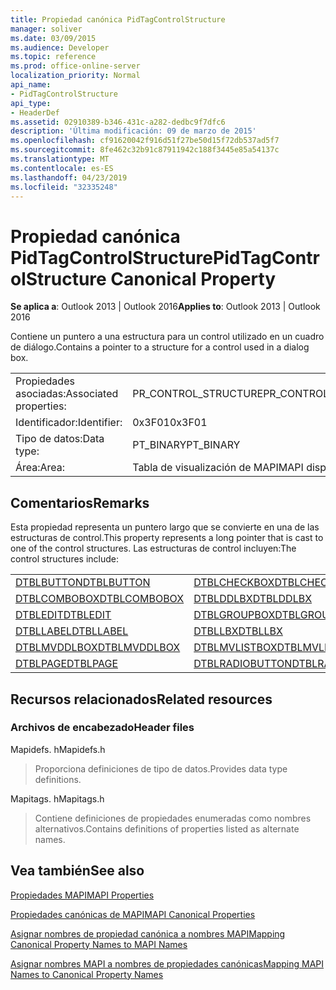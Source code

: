 ```yaml
---
title: Propiedad canónica PidTagControlStructure
manager: soliver
ms.date: 03/09/2015
ms.audience: Developer
ms.topic: reference
ms.prod: office-online-server
localization_priority: Normal
api_name:
- PidTagControlStructure
api_type:
- HeaderDef
ms.assetid: 02910389-b346-431c-a282-dedbc9f7dfc6
description: 'Última modificación: 09 de marzo de 2015'
ms.openlocfilehash: cf91620042f916d51f27be50d15f72db537ad5f7
ms.sourcegitcommit: 8fe462c32b91c87911942c188f3445e85a54137c
ms.translationtype: MT
ms.contentlocale: es-ES
ms.lasthandoff: 04/23/2019
ms.locfileid: "32335248"
---
```

# <a name="pidtagcontrolstructure-canonical-property"></a><span data-ttu-id="92840-103">Propiedad canónica PidTagControlStructure</span><span class="sxs-lookup"><span data-stu-id="92840-103">PidTagControlStructure Canonical Property</span></span>

  
  
<span data-ttu-id="92840-104">**Se aplica a**: Outlook 2013 | Outlook 2016</span><span class="sxs-lookup"><span data-stu-id="92840-104">**Applies to**: Outlook 2013 | Outlook 2016</span></span> 
  
<span data-ttu-id="92840-105">Contiene un puntero a una estructura para un control utilizado en un cuadro de diálogo.</span><span class="sxs-lookup"><span data-stu-id="92840-105">Contains a pointer to a structure for a control used in a dialog box.</span></span> 
  
|||
|:-----|:-----|
|<span data-ttu-id="92840-106">Propiedades asociadas:</span><span class="sxs-lookup"><span data-stu-id="92840-106">Associated properties:</span></span>  <br/> |<span data-ttu-id="92840-107">PR_CONTROL_STRUCTURE</span><span class="sxs-lookup"><span data-stu-id="92840-107">PR_CONTROL_STRUCTURE</span></span>  <br/> |
|<span data-ttu-id="92840-108">Identificador:</span><span class="sxs-lookup"><span data-stu-id="92840-108">Identifier:</span></span>  <br/> |<span data-ttu-id="92840-109">0x3F01</span><span class="sxs-lookup"><span data-stu-id="92840-109">0x3F01</span></span>  <br/> |
|<span data-ttu-id="92840-110">Tipo de datos:</span><span class="sxs-lookup"><span data-stu-id="92840-110">Data type:</span></span>  <br/> |<span data-ttu-id="92840-111">PT_BINARY</span><span class="sxs-lookup"><span data-stu-id="92840-111">PT_BINARY</span></span>  <br/> |
|<span data-ttu-id="92840-112">Área:</span><span class="sxs-lookup"><span data-stu-id="92840-112">Area:</span></span>  <br/> |<span data-ttu-id="92840-113">Tabla de visualización de MAPI</span><span class="sxs-lookup"><span data-stu-id="92840-113">MAPI display table</span></span>  <br/> |
   
## <a name="remarks"></a><span data-ttu-id="92840-114">Comentarios</span><span class="sxs-lookup"><span data-stu-id="92840-114">Remarks</span></span>

<span data-ttu-id="92840-115">Esta propiedad representa un puntero largo que se convierte en una de las estructuras de control.</span><span class="sxs-lookup"><span data-stu-id="92840-115">This property represents a long pointer that is cast to one of the control structures.</span></span> <span data-ttu-id="92840-116">Las estructuras de control incluyen:</span><span class="sxs-lookup"><span data-stu-id="92840-116">The control structures include:</span></span>
  
|||
|:-----|:-----|
|[<span data-ttu-id="92840-117">DTBLBUTTON</span><span class="sxs-lookup"><span data-stu-id="92840-117">DTBLBUTTON</span></span>](dtblbutton.md) <br/> |[<span data-ttu-id="92840-118">DTBLCHECKBOX</span><span class="sxs-lookup"><span data-stu-id="92840-118">DTBLCHECKBOX</span></span>](dtblcheckbox.md) <br/> |
|[<span data-ttu-id="92840-119">DTBLCOMBOBOX</span><span class="sxs-lookup"><span data-stu-id="92840-119">DTBLCOMBOBOX</span></span>](dtblcombobox.md) <br/> |[<span data-ttu-id="92840-120">DTBLDDLBX</span><span class="sxs-lookup"><span data-stu-id="92840-120">DTBLDDLBX</span></span>](dtblddlbx.md) <br/> |
|[<span data-ttu-id="92840-121">DTBLEDIT</span><span class="sxs-lookup"><span data-stu-id="92840-121">DTBLEDIT</span></span>](dtbledit.md) <br/> |[<span data-ttu-id="92840-122">DTBLGROUPBOX</span><span class="sxs-lookup"><span data-stu-id="92840-122">DTBLGROUPBOX</span></span>](dtblgroupbox.md) <br/> |
|[<span data-ttu-id="92840-123">DTBLLABEL</span><span class="sxs-lookup"><span data-stu-id="92840-123">DTBLLABEL</span></span>](dtbllabel.md) <br/> |[<span data-ttu-id="92840-124">DTBLLBX</span><span class="sxs-lookup"><span data-stu-id="92840-124">DTBLLBX</span></span>](dtbllbx.md) <br/> |
|[<span data-ttu-id="92840-125">DTBLMVDDLBOX</span><span class="sxs-lookup"><span data-stu-id="92840-125">DTBLMVDDLBOX</span></span>](dtblmvddlbox.md) <br/> |[<span data-ttu-id="92840-126">DTBLMVLISTBOX</span><span class="sxs-lookup"><span data-stu-id="92840-126">DTBLMVLISTBOX</span></span>](dtblmvlistbox.md) <br/> |
|[<span data-ttu-id="92840-127">DTBLPAGE</span><span class="sxs-lookup"><span data-stu-id="92840-127">DTBLPAGE</span></span>](dtblpage.md) <br/> |[<span data-ttu-id="92840-128">DTBLRADIOBUTTON</span><span class="sxs-lookup"><span data-stu-id="92840-128">DTBLRADIOBUTTON</span></span>](dtblradiobutton.md) <br/> |
   
## <a name="related-resources"></a><span data-ttu-id="92840-129">Recursos relacionados</span><span class="sxs-lookup"><span data-stu-id="92840-129">Related resources</span></span>

### <a name="header-files"></a><span data-ttu-id="92840-130">Archivos de encabezado</span><span class="sxs-lookup"><span data-stu-id="92840-130">Header files</span></span>

<span data-ttu-id="92840-131">Mapidefs. h</span><span class="sxs-lookup"><span data-stu-id="92840-131">Mapidefs.h</span></span>
  
> <span data-ttu-id="92840-132">Proporciona definiciones de tipo de datos.</span><span class="sxs-lookup"><span data-stu-id="92840-132">Provides data type definitions.</span></span>
    
<span data-ttu-id="92840-133">Mapitags. h</span><span class="sxs-lookup"><span data-stu-id="92840-133">Mapitags.h</span></span>
  
> <span data-ttu-id="92840-134">Contiene definiciones de propiedades enumeradas como nombres alternativos.</span><span class="sxs-lookup"><span data-stu-id="92840-134">Contains definitions of properties listed as alternate names.</span></span>
    
## <a name="see-also"></a><span data-ttu-id="92840-135">Vea también</span><span class="sxs-lookup"><span data-stu-id="92840-135">See also</span></span>



[<span data-ttu-id="92840-136">Propiedades MAPI</span><span class="sxs-lookup"><span data-stu-id="92840-136">MAPI Properties</span></span>](mapi-properties.md)
  
[<span data-ttu-id="92840-137">Propiedades canónicas de MAPI</span><span class="sxs-lookup"><span data-stu-id="92840-137">MAPI Canonical Properties</span></span>](mapi-canonical-properties.md)
  
[<span data-ttu-id="92840-138">Asignar nombres de propiedad canónica a nombres MAPI</span><span class="sxs-lookup"><span data-stu-id="92840-138">Mapping Canonical Property Names to MAPI Names</span></span>](mapping-canonical-property-names-to-mapi-names.md)
  
[<span data-ttu-id="92840-139">Asignar nombres MAPI a nombres de propiedades canónicas</span><span class="sxs-lookup"><span data-stu-id="92840-139">Mapping MAPI Names to Canonical Property Names</span></span>](mapping-mapi-names-to-canonical-property-names.md)

